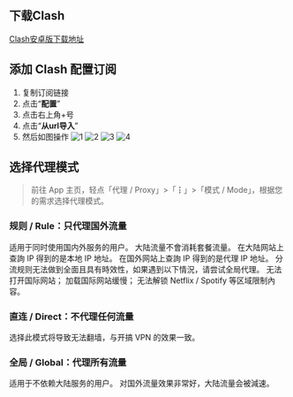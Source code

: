 ## 下载Clash
[Clash安卓版下载地址](https://aiyouzi.top/d/OneDrive4/Tsm/clash/%E5%AE%89%E5%8D%93/clashcn.com_cfa-2.5.3.apk)
## 添加 Clash 配置订阅
1. 复制订阅链接
2. 点击“**配置**”
3. 点击右上角+号
4. 点击“**从url导入**”
5. 然后如图操作
![1](https://github.com/Eray114514/gmeek/assets/117504718/57be69c9-3d07-4d7e-b556-c8dc9c6ceb35)
![2](https://github.com/Eray114514/gmeek/assets/117504718/5dc7d7bb-a024-43b2-a192-0db0cc181b88)
![3](https://github.com/Eray114514/gmeek/assets/117504718/65c45bab-f0f1-44ae-98eb-51a6c0721fdc)
![4](https://github.com/Eray114514/gmeek/assets/117504718/8c45a583-0c48-4f64-b1a4-f14e17f039fd)
## 选择代理模式
> 前往 App 主页，轻点「代理 / Proxy」>「┇」>「模式 / Mode」，根据您的需求选择代理模式。
### 规则 / Rule：只代理国外流量
适用于同时使用国内外服务的用户。
大陆流量不會消耗套餐流量。
在大陆网站上查詢 IP 得到的是本地 IP 地址。
在国外网站上查詢 IP 得到的是代理 IP 地址。
分流规则无法做到全面且具有時效性，如果遇到以下情況，请尝试全局代理。
无法打开国际网站；
加载国际网站缓慢；
无法解锁 Netflix / Spotify 等区域限制內容。
### 直连 / Direct：不代理任何流量
选择此模式将导致无法翻墙，与开搞 VPN 的效果一致。
### 全局 / Global：代理所有流量
适用于不依赖大陆服务的用户。
对国外流量效果非常好，大陆流量会被減速。